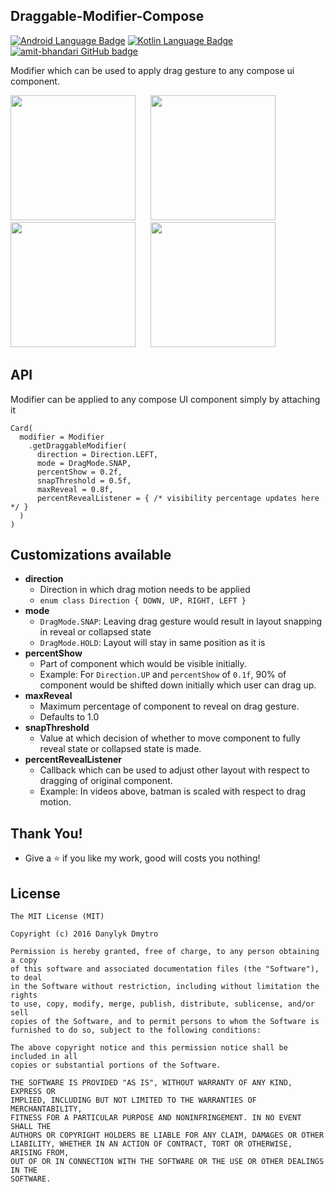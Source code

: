 ## Draggable-Modifier-Compose
<p>
  <a href="#"><img alt="Android Language Badge" src="https://badgen.net/badge/OS/Android?icon=https://raw.githubusercontent.com/androiddevnotes/learn-jetpack-compose-android/master/assets/android.svg&color=3ddc84"/></a>
  <a href="#"><img alt="Kotlin Language Badge" src="https://badgen.net/badge/language/Kotlin?icon=https://raw.githubusercontent.com/androiddevnotes/learn-jetpack-compose-android/master/assets/kotlin.svg&color=f18e33"/></a>
  <a href="https://github.com/amit-bhandari"><img alt="amit-bhandari GitHub badge" src="https://badgen.net/badge/GitHub/amit-bhandari?icon=github&color=24292e"/></a>
</p>


Modifier which can be used to apply drag gesture to any compose ui component. 

<p align="left">
  <img src="https://github.com/user-attachments/assets/b673a7e1-e45a-469b-bebf-ad21ffb13ae7" width="200" style="margin-right: 20px;"/>
  <img src="https://github.com/user-attachments/assets/31f51365-1d67-4fa5-9c5f-42046fd38942" width="200" style="margin-right: 20px;"/>
  <img src="https://github.com/user-attachments/assets/512e0a55-f102-45a4-8621-05d1ed6b53ff" width="200" style="margin-right: 20px;"/>
  <img src="https://github.com/user-attachments/assets/76e11f8c-9517-4b62-ba0a-7ef85911d94f" width="200" />
</p>

## API
Modifier can be applied to any compose UI component simply by attaching it 
```
Card(
  modifier = Modifier
    .getDraggableModifier(
      direction = Direction.LEFT,
      mode = DragMode.SNAP,
      percentShow = 0.2f,
      snapThreshold = 0.5f,
      maxReveal = 0.8f,
      percentRevealListener = { /* visibility percentage updates here */ }
  )
)
```

## Customizations available 
- **direction**
  - Direction in which drag motion needs to be applied
  - `enum class Direction { DOWN, UP, RIGHT, LEFT }`
- **mode**
  - `DragMode.SNAP`: Leaving drag gesture would result in layout snapping in reveal or collapsed state
  - `DragMode.HOLD`: Layout will stay in same position as it is
- **percentShow**
  - Part of component which would be visible initially.
  - Example: For `Direction.UP` and `percentShow` of `0.1f`, 90% of component would be shifted down initially which user can drag up.
- **maxReveal**
  - Maximum percentage of component to reveal on drag gesture.
  - Defaults to 1.0
- **snapThreshold**
  - Value at which decision of whether to move component to fully reveal state or collapsed state is made.
- **percentRevealListener**
  - Callback which can be used to adjust other layout with respect to dragging of original component.
  - Example: In videos above, batman is scaled with respect to drag motion.

## Thank You!
- Give a ⭐️ if you like my work, good will costs you nothing!


## License

```
The MIT License (MIT)

Copyright (c) 2016 Danylyk Dmytro

Permission is hereby granted, free of charge, to any person obtaining a copy
of this software and associated documentation files (the "Software"), to deal
in the Software without restriction, including without limitation the rights
to use, copy, modify, merge, publish, distribute, sublicense, and/or sell
copies of the Software, and to permit persons to whom the Software is
furnished to do so, subject to the following conditions:

The above copyright notice and this permission notice shall be included in all
copies or substantial portions of the Software.

THE SOFTWARE IS PROVIDED "AS IS", WITHOUT WARRANTY OF ANY KIND, EXPRESS OR
IMPLIED, INCLUDING BUT NOT LIMITED TO THE WARRANTIES OF MERCHANTABILITY,
FITNESS FOR A PARTICULAR PURPOSE AND NONINFRINGEMENT. IN NO EVENT SHALL THE
AUTHORS OR COPYRIGHT HOLDERS BE LIABLE FOR ANY CLAIM, DAMAGES OR OTHER
LIABILITY, WHETHER IN AN ACTION OF CONTRACT, TORT OR OTHERWISE, ARISING FROM,
OUT OF OR IN CONNECTION WITH THE SOFTWARE OR THE USE OR OTHER DEALINGS IN THE
SOFTWARE.
```
 
